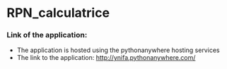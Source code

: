# RPN_calculatrice

### Link of the application:

- The application is hosted using the pythonanywhere hosting services
- The link to the application: http://ynifa.pythonanywhere.com/


